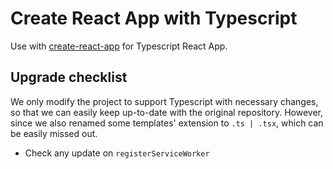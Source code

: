 # Create React App with Typescript

Use with [create-react-app](https://github.com/facebookincubator/create-react-app) for Typescript React App.

## Upgrade checklist

We only modify the project to support Typescript with necessary changes, so that we can easily keep up-to-date with the original repository. However, since we also renamed some templates' extension to `.ts | .tsx`, which can be easily missed out.

- Check any update on `registerServiceWorker`
